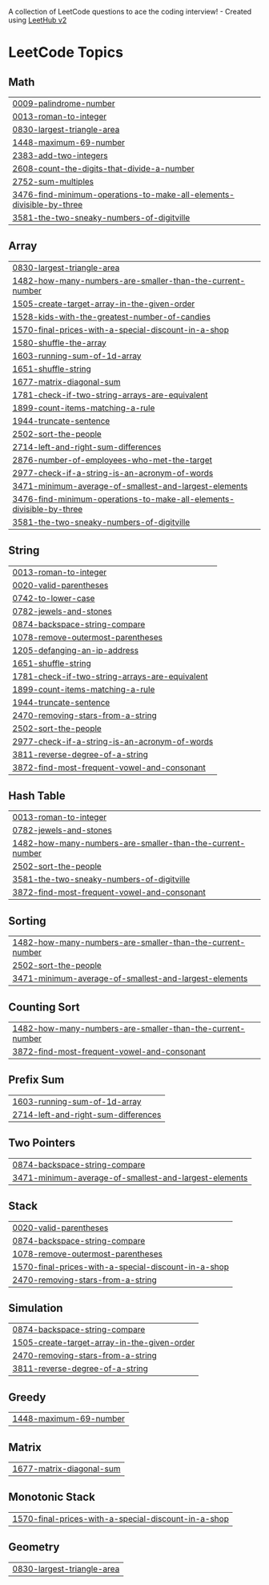 A collection of LeetCode questions to ace the coding interview! - Created using [LeetHub v2](https://github.com/arunbhardwaj/LeetHub-2.0)
<!---LeetCode Topics Start-->
# LeetCode Topics
## Math
|  |
| ------- |
| [0009-palindrome-number](https://github.com/niranjan144/leetcode-problems/tree/master/0009-palindrome-number) |
| [0013-roman-to-integer](https://github.com/niranjan144/leetcode-problems/tree/master/0013-roman-to-integer) |
| [0830-largest-triangle-area](https://github.com/niranjan144/leetcode-problems/tree/master/0830-largest-triangle-area) |
| [1448-maximum-69-number](https://github.com/niranjan144/leetcode-problems/tree/master/1448-maximum-69-number) |
| [2383-add-two-integers](https://github.com/niranjan144/leetcode-problems/tree/master/2383-add-two-integers) |
| [2608-count-the-digits-that-divide-a-number](https://github.com/niranjan144/leetcode-problems/tree/master/2608-count-the-digits-that-divide-a-number) |
| [2752-sum-multiples](https://github.com/niranjan144/leetcode-problems/tree/master/2752-sum-multiples) |
| [3476-find-minimum-operations-to-make-all-elements-divisible-by-three](https://github.com/niranjan144/leetcode-problems/tree/master/3476-find-minimum-operations-to-make-all-elements-divisible-by-three) |
| [3581-the-two-sneaky-numbers-of-digitville](https://github.com/niranjan144/leetcode-problems/tree/master/3581-the-two-sneaky-numbers-of-digitville) |
## Array
|  |
| ------- |
| [0830-largest-triangle-area](https://github.com/niranjan144/leetcode-problems/tree/master/0830-largest-triangle-area) |
| [1482-how-many-numbers-are-smaller-than-the-current-number](https://github.com/niranjan144/leetcode-problems/tree/master/1482-how-many-numbers-are-smaller-than-the-current-number) |
| [1505-create-target-array-in-the-given-order](https://github.com/niranjan144/leetcode-problems/tree/master/1505-create-target-array-in-the-given-order) |
| [1528-kids-with-the-greatest-number-of-candies](https://github.com/niranjan144/leetcode-problems/tree/master/1528-kids-with-the-greatest-number-of-candies) |
| [1570-final-prices-with-a-special-discount-in-a-shop](https://github.com/niranjan144/leetcode-problems/tree/master/1570-final-prices-with-a-special-discount-in-a-shop) |
| [1580-shuffle-the-array](https://github.com/niranjan144/leetcode-problems/tree/master/1580-shuffle-the-array) |
| [1603-running-sum-of-1d-array](https://github.com/niranjan144/leetcode-problems/tree/master/1603-running-sum-of-1d-array) |
| [1651-shuffle-string](https://github.com/niranjan144/leetcode-problems/tree/master/1651-shuffle-string) |
| [1677-matrix-diagonal-sum](https://github.com/niranjan144/leetcode-problems/tree/master/1677-matrix-diagonal-sum) |
| [1781-check-if-two-string-arrays-are-equivalent](https://github.com/niranjan144/leetcode-problems/tree/master/1781-check-if-two-string-arrays-are-equivalent) |
| [1899-count-items-matching-a-rule](https://github.com/niranjan144/leetcode-problems/tree/master/1899-count-items-matching-a-rule) |
| [1944-truncate-sentence](https://github.com/niranjan144/leetcode-problems/tree/master/1944-truncate-sentence) |
| [2502-sort-the-people](https://github.com/niranjan144/leetcode-problems/tree/master/2502-sort-the-people) |
| [2714-left-and-right-sum-differences](https://github.com/niranjan144/leetcode-problems/tree/master/2714-left-and-right-sum-differences) |
| [2876-number-of-employees-who-met-the-target](https://github.com/niranjan144/leetcode-problems/tree/master/2876-number-of-employees-who-met-the-target) |
| [2977-check-if-a-string-is-an-acronym-of-words](https://github.com/niranjan144/leetcode-problems/tree/master/2977-check-if-a-string-is-an-acronym-of-words) |
| [3471-minimum-average-of-smallest-and-largest-elements](https://github.com/niranjan144/leetcode-problems/tree/master/3471-minimum-average-of-smallest-and-largest-elements) |
| [3476-find-minimum-operations-to-make-all-elements-divisible-by-three](https://github.com/niranjan144/leetcode-problems/tree/master/3476-find-minimum-operations-to-make-all-elements-divisible-by-three) |
| [3581-the-two-sneaky-numbers-of-digitville](https://github.com/niranjan144/leetcode-problems/tree/master/3581-the-two-sneaky-numbers-of-digitville) |
## String
|  |
| ------- |
| [0013-roman-to-integer](https://github.com/niranjan144/leetcode-problems/tree/master/0013-roman-to-integer) |
| [0020-valid-parentheses](https://github.com/niranjan144/leetcode-problems/tree/master/0020-valid-parentheses) |
| [0742-to-lower-case](https://github.com/niranjan144/leetcode-problems/tree/master/0742-to-lower-case) |
| [0782-jewels-and-stones](https://github.com/niranjan144/leetcode-problems/tree/master/0782-jewels-and-stones) |
| [0874-backspace-string-compare](https://github.com/niranjan144/leetcode-problems/tree/master/0874-backspace-string-compare) |
| [1078-remove-outermost-parentheses](https://github.com/niranjan144/leetcode-problems/tree/master/1078-remove-outermost-parentheses) |
| [1205-defanging-an-ip-address](https://github.com/niranjan144/leetcode-problems/tree/master/1205-defanging-an-ip-address) |
| [1651-shuffle-string](https://github.com/niranjan144/leetcode-problems/tree/master/1651-shuffle-string) |
| [1781-check-if-two-string-arrays-are-equivalent](https://github.com/niranjan144/leetcode-problems/tree/master/1781-check-if-two-string-arrays-are-equivalent) |
| [1899-count-items-matching-a-rule](https://github.com/niranjan144/leetcode-problems/tree/master/1899-count-items-matching-a-rule) |
| [1944-truncate-sentence](https://github.com/niranjan144/leetcode-problems/tree/master/1944-truncate-sentence) |
| [2470-removing-stars-from-a-string](https://github.com/niranjan144/leetcode-problems/tree/master/2470-removing-stars-from-a-string) |
| [2502-sort-the-people](https://github.com/niranjan144/leetcode-problems/tree/master/2502-sort-the-people) |
| [2977-check-if-a-string-is-an-acronym-of-words](https://github.com/niranjan144/leetcode-problems/tree/master/2977-check-if-a-string-is-an-acronym-of-words) |
| [3811-reverse-degree-of-a-string](https://github.com/niranjan144/leetcode-problems/tree/master/3811-reverse-degree-of-a-string) |
| [3872-find-most-frequent-vowel-and-consonant](https://github.com/niranjan144/leetcode-problems/tree/master/3872-find-most-frequent-vowel-and-consonant) |
## Hash Table
|  |
| ------- |
| [0013-roman-to-integer](https://github.com/niranjan144/leetcode-problems/tree/master/0013-roman-to-integer) |
| [0782-jewels-and-stones](https://github.com/niranjan144/leetcode-problems/tree/master/0782-jewels-and-stones) |
| [1482-how-many-numbers-are-smaller-than-the-current-number](https://github.com/niranjan144/leetcode-problems/tree/master/1482-how-many-numbers-are-smaller-than-the-current-number) |
| [2502-sort-the-people](https://github.com/niranjan144/leetcode-problems/tree/master/2502-sort-the-people) |
| [3581-the-two-sneaky-numbers-of-digitville](https://github.com/niranjan144/leetcode-problems/tree/master/3581-the-two-sneaky-numbers-of-digitville) |
| [3872-find-most-frequent-vowel-and-consonant](https://github.com/niranjan144/leetcode-problems/tree/master/3872-find-most-frequent-vowel-and-consonant) |
## Sorting
|  |
| ------- |
| [1482-how-many-numbers-are-smaller-than-the-current-number](https://github.com/niranjan144/leetcode-problems/tree/master/1482-how-many-numbers-are-smaller-than-the-current-number) |
| [2502-sort-the-people](https://github.com/niranjan144/leetcode-problems/tree/master/2502-sort-the-people) |
| [3471-minimum-average-of-smallest-and-largest-elements](https://github.com/niranjan144/leetcode-problems/tree/master/3471-minimum-average-of-smallest-and-largest-elements) |
## Counting Sort
|  |
| ------- |
| [1482-how-many-numbers-are-smaller-than-the-current-number](https://github.com/niranjan144/leetcode-problems/tree/master/1482-how-many-numbers-are-smaller-than-the-current-number) |
| [3872-find-most-frequent-vowel-and-consonant](https://github.com/niranjan144/leetcode-problems/tree/master/3872-find-most-frequent-vowel-and-consonant) |
## Prefix Sum
|  |
| ------- |
| [1603-running-sum-of-1d-array](https://github.com/niranjan144/leetcode-problems/tree/master/1603-running-sum-of-1d-array) |
| [2714-left-and-right-sum-differences](https://github.com/niranjan144/leetcode-problems/tree/master/2714-left-and-right-sum-differences) |
## Two Pointers
|  |
| ------- |
| [0874-backspace-string-compare](https://github.com/niranjan144/leetcode-problems/tree/master/0874-backspace-string-compare) |
| [3471-minimum-average-of-smallest-and-largest-elements](https://github.com/niranjan144/leetcode-problems/tree/master/3471-minimum-average-of-smallest-and-largest-elements) |
## Stack
|  |
| ------- |
| [0020-valid-parentheses](https://github.com/niranjan144/leetcode-problems/tree/master/0020-valid-parentheses) |
| [0874-backspace-string-compare](https://github.com/niranjan144/leetcode-problems/tree/master/0874-backspace-string-compare) |
| [1078-remove-outermost-parentheses](https://github.com/niranjan144/leetcode-problems/tree/master/1078-remove-outermost-parentheses) |
| [1570-final-prices-with-a-special-discount-in-a-shop](https://github.com/niranjan144/leetcode-problems/tree/master/1570-final-prices-with-a-special-discount-in-a-shop) |
| [2470-removing-stars-from-a-string](https://github.com/niranjan144/leetcode-problems/tree/master/2470-removing-stars-from-a-string) |
## Simulation
|  |
| ------- |
| [0874-backspace-string-compare](https://github.com/niranjan144/leetcode-problems/tree/master/0874-backspace-string-compare) |
| [1505-create-target-array-in-the-given-order](https://github.com/niranjan144/leetcode-problems/tree/master/1505-create-target-array-in-the-given-order) |
| [2470-removing-stars-from-a-string](https://github.com/niranjan144/leetcode-problems/tree/master/2470-removing-stars-from-a-string) |
| [3811-reverse-degree-of-a-string](https://github.com/niranjan144/leetcode-problems/tree/master/3811-reverse-degree-of-a-string) |
## Greedy
|  |
| ------- |
| [1448-maximum-69-number](https://github.com/niranjan144/leetcode-problems/tree/master/1448-maximum-69-number) |
## Matrix
|  |
| ------- |
| [1677-matrix-diagonal-sum](https://github.com/niranjan144/leetcode-problems/tree/master/1677-matrix-diagonal-sum) |
## Monotonic Stack
|  |
| ------- |
| [1570-final-prices-with-a-special-discount-in-a-shop](https://github.com/niranjan144/leetcode-problems/tree/master/1570-final-prices-with-a-special-discount-in-a-shop) |
## Geometry
|  |
| ------- |
| [0830-largest-triangle-area](https://github.com/niranjan144/leetcode-problems/tree/master/0830-largest-triangle-area) |
<!---LeetCode Topics End-->